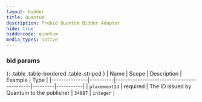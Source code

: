 ```yaml
---
layout: bidder
title: Quantum
description: Prebid Quantum Bidder Adaptor
hide: true
biddercode: quantum
media_types: native
---
```




### bid params

{: .table .table-bordered .table-striped }
| Name          | Scope    | Description                               | Example | Type      |
|---------------|----------|-------------------------------------------|---------|-----------|
| `placementId` | required | The ID issued by Quantum to the publisher | `34887` | `integer` |
